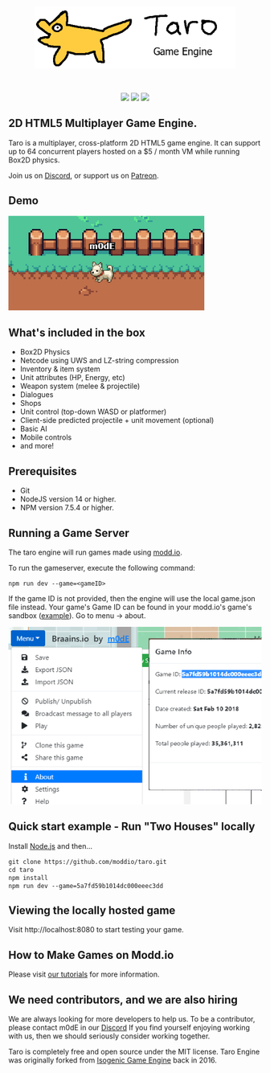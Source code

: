 <p align="center">
  <a href="https://modd.io">
    <img src="./src/client/assets/img/taroLogo.png" width="400" alt="Taro Engine logo">
  </a>
</p>
<br>
<p align="center">
    <img src="https://img.shields.io/github/v/release/DamienVesper/taro?style=for-the-badge&color=1e90ff">
    <img src="https://img.shields.io/github/languages/code-size/DamienVesper/taro?style=for-the-badge&color=1e90ff">
    <img src="https://img.shields.io/github/contributors/DamienVesper/taro?style=for-the-badge&color=1e90ff">
</p>

## 2D HTML5 Multiplayer Game Engine.
Taro is a multiplayer, cross-platform 2D HTML5 game engine.
It can support up to 64 concurrent players hosted on a $5 / month VM while running Box2D physics.

Join us on [Discord](https://discord.gg/XRe8T7K), or support us on [Patreon](https://www.patreon.com/moddio).

## Demo ##
[<img src="./src/client/assets/img/demo.png" width="390" alt="demo">](http://taro.town)

## What's included in the box
- Box2D Physics
- Netcode using UWS and LZ-string compression
- Inventory & item system
- Unit attributes (HP, Energy, etc)
- Weapon system (melee & projectile)
- Dialogues
- Shops
- Unit control (top-down WASD or platformer)
- Client-side predicted projectile + unit movement (optional)
- Basic AI
- Mobile controls
- and more!

## Prerequisites
- Git
- NodeJS version 14 or higher.
- NPM version 7.5.4 or higher.


## Running a Game Server
The taro engine will run games made using [modd.io](https://www.modd.io).

To run the gameserver, execute the following command:
```
npm run dev --game=<gameID>
```
If the game ID is not provided, then the engine will use the local game.json file instead.
Your game's Game ID can be found in your modd.io's game's sandbox ([example](https://beta.modd.io/sandbox/game/two-houses/scripts)). Go to menu -> about.

<img src="./src/client/assets/img/gameID.png" width="600" alt="How to get the Game ID">

## Quick start example - Run "Two Houses" locally

Install [Node.js](https://nodejs.org/download/release/v14.15.4/) and then...

```
git clone https://github.com/moddio/taro.git
cd taro
npm install
npm run dev --game=5a7fd59b1014dc000eeec3dd
```

## Viewing the locally hosted game
Visit http://localhost:8080 to start testing your game.

## How to Make Games on Modd.io
Please visit [our tutorials](https://www.modd.io/tutorials) for more information.

## We need contributors, and we are also hiring
We are always looking for more developers to help us. To be a contributor, please contact m0dE in our [Discord](https://discord.gg/XRe8T7K) If you find yourself enjoying working with us, then we should seriously consider working together.

Taro is completely free and open source under the MIT license.
Taro Engine was originally forked from [Isogenic Game Engine](https://www.isogenicengine.com/) back in 2016.
